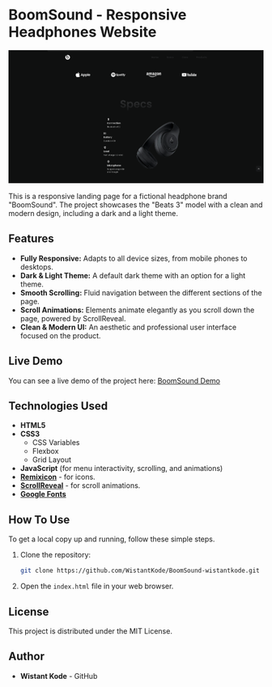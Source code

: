 # BoomSound - Responsive Headphones Website

![BoomSound Website Preview](./home.png)

This is a responsive landing page for a fictional headphone brand "BoomSound". The project showcases the "Beats 3" model with a clean and modern design, including a dark and a light theme.

##  Features

-   **Fully Responsive:** Adapts to all device sizes, from mobile phones to desktops.
-   **Dark & Light Theme:** A default dark theme with an option for a light theme.
-   **Smooth Scrolling:** Fluid navigation between the different sections of the page.
-   **Scroll Animations:** Elements animate elegantly as you scroll down the page, powered by ScrollReveal.
-   **Clean & Modern UI:** An aesthetic and professional user interface focused on the product.

##  Live Demo

You can see a live demo of the project here: [BoomSound Demo](https://wistantkode.github.io/BoomSound-wistantkode/)

##  Technologies Used

-   **HTML5**
-   **CSS3**
    -   CSS Variables
    -   Flexbox
    -   Grid Layout
-   **JavaScript** (for menu interactivity, scrolling, and animations)
-   **[Remixicon](https://remixicon.com/)** - for icons.
-   **[ScrollReveal](https://scrollrevealjs.org/)** - for scroll animations.
-   **[Google Fonts](https://fonts.google.com/)**

##  How To Use

To get a local copy up and running, follow these simple steps.

1.  Clone the repository:
    ```sh
    git clone https://github.com/WistantKode/BoomSound-wistantkode.git
    ```
2.  Open the `index.html` file in your web browser.

##  License

This project is distributed under the MIT License.

##  Author

-   **Wistant Kode** - GitHub
